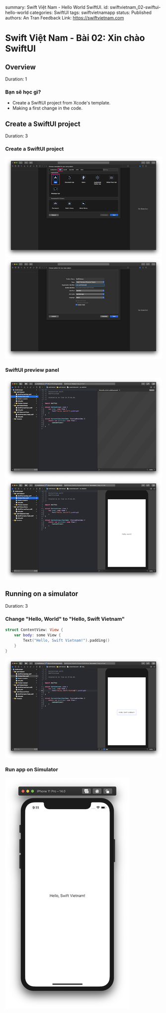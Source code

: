 summary: Swift Việt Nam - Hello World SwiftUI.
id: swiftvietnam_02-swiftui-hello-world
categories: SwiftUI
tags: swiftvietnamapp
status: Published 
authors: An Tran
Feedback Link: https://swiftvietnam.com

# Swift Việt Nam - Bài 02: Xin chào SwiftUI
<!-- ------------------------ -->
## Overview 
Duration: 1

### Bạn sẽ học gì?
- Create a SwiftUI project from Xcode's template.
- Making a first change in the code.

<!-- ------------------------ -->
## Create a SwiftUI project
Duration: 3

### Create a SwiftUI project
![02_01_create_project](assets/swiftvietnam/02/02_01_create_project.png)
![02_02_create_project](assets/swiftvietnam/02/02_02_create_project.png)

### SwiftUI preview panel
![02_03_create_project](assets/swiftvietnam/02/02_03_create_project.png)
![02_04_preview](assets/swiftvietnam/02/02_04_preview.png)

<!-- ------------------------ -->
## Running on a simulator
Duration: 3

### Change "Hello, World" to "Hello, Swift Vietnam"

```swift
struct ContentView: View {
    var body: some View {
        Text("Hello, Swift Vietnam!").padding()
    }
}
```

![02_05_hello_swift_vietnam](assets/swiftvietnam/02/02_05_hello_swift_vietnam.png)

### Run app on Simulator
![02_06_simulator](assets/swiftvietnam/02/02_06_simulator.png)
